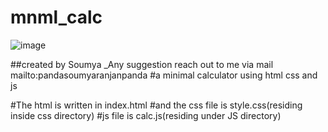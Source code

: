 # mnml_calc
![image](https://user-images.githubusercontent.com/52853367/132953036-4605bf00-9872-4c08-92b1-e6184d9e55f6.png)

##created by Soumya
_Any suggestion reach out to me via mail mailto:pandasoumyaranjanpanda
#a minimal calculator using html css and js 


#The html is written in index.html 
#and the css file is style.css(residing inside css directory)
#js file is calc.js(residing under JS directory)
